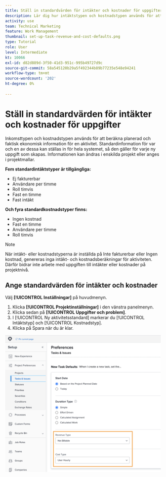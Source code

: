 ```yaml
---
title: Ställ in standardvärden för intäkter och kostnader för uppgifter
description: Lär dig hur intäktstypen och kostnadstypen används för att beräkna planerad och faktisk ekonomisk information för en aktivitet.
activity: use
team: Technical Marketing
feature: Work Management
thumbnail: set-up-task-revenue-and-cost-defaults.png
type: Tutorial
role: User
level: Intermediate
kt: 10066
exl-id: d82d889d-3f50-41d3-951c-995b49727d9c
source-git-commit: 58a545120b29a5f492344b89b77235e548e94241
workflow-type: tm+mt
source-wordcount: '202'
ht-degree: 0%

---
```


# Ställ in standardvärden för intäkter och kostnader för uppgifter

Inkomsttypen och kostnadstypen används för att beräkna planerad och faktisk ekonomisk information för en aktivitet. Standardinformation för var och en av dessa kan ställas in för hela systemet, så den gäller för varje ny uppgift som skapas. Informationen kan ändras i enskilda projekt eller anges i projektmallar.

**Fem standardintäktstyper är tillgängliga:**

* Ej fakturerbar
* Användare per timme
* Roll timvis
* Fast en timme
* Fast intäkt

**Och fyra standardkostnadstyper finns:**

* Ingen kostnad
* Fast en timme
* Användare per timme
* Roll timvis

>[!NOTE]
>
>När intäkt- eller kostnadstyperna är inställda på Inte fakturerbar eller Ingen kostnad, genereras inga intäkt- och kostnadsberäkningar för aktiviteten. Därför bidrar inte arbete med uppgiften till intäkter eller kostnader på projektnivå.

## Ange standardvärden för intäkter och kostnader

Välj **[!UICONTROL Inställningar]** på huvudmenyn.

1. Klicka **[!UICONTROL Projektinställningar]** i den vänstra panelmenyn.
1. Klicka sedan på **[!UICONTROL Uppgifter och problem]**.
1. I [!UICONTROL Ny aktivitetsstandard] markerar du [!UICONTROL Intäktstyp] och [!UICONTROL Kostnadstyp].
1. Klicka på Spara när du är klar.

![En bild av hur du ställer in intäkter och standardkostnader](assets/setting-up-finances-3.png)
